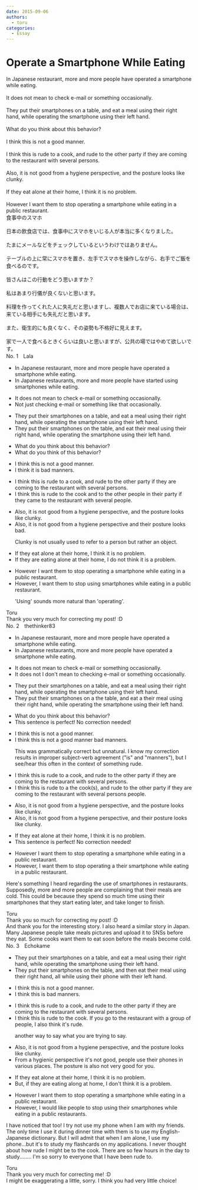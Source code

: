 ```yaml
---
date: 2015-09-06
authors:
  - toru
categories:
  - Essay
---
```


<h1 id="subject_show">Operate a Smartphone While Eating</h1>
<div class="date" hidden>Sep 6, 2015 10:20</div>
<div id="post"><div id="body_show_ori">
In Japanese restaurant, more and more people have operated a smartphone while eating.<br/><br/>It does not mean to check e-mail or something occasionally.<br/><br/>They put their smartphones on a table, and eat a meal using their right hand, while operating the smartphone using their left hand.<br/><br/>What do you think about this behavior?<br/><br/>I think this is not a good manner.<br/><br/>I think this is rude to a cook, and rude to the other party if they are coming to the restaurant with several persons.<br/><br/>Also, it is not good from a hygiene perspective, and the posture looks like clunky.<br/><br/>If they eat alone at their home, I think it is no problem.<br/><br/>However I want them to stop operating a smartphone while eating in a public restaurant.
</div></div>

<!-- more -->

<div id="post_ja"><div id="body_show_mo">
食事中のスマホ<br/><br/>日本の飲食店では、食事中にスマホをいじる人が本当に多くなりました。<br/><br/>たまにメールなどをチェックしているというわけではありません。<br/><br/>テーブルの上に常にスマホを置き、左手でスマホを操作しながら、右手でご飯を食べるのです。<br/><br/>皆さんはこの行動をどう思いますか？<br/><br/>私はあまり行儀が良くないと思います。<br/><br/>料理を作ってくれた人に失礼だと思いますし、複数人でお店に来ている場合は、来ている相手にも失礼だと思います。<br/><br/>また、衛生的にも良くなく、その姿勢も不格好に見えます。<br/><br/>家で一人で食べるときくらいは良いと思いますが、公共の場ではやめて欲しいです。
</div></div>
<div id="block"><div class="first_name"> No. 1　<span class="just_name">Lala</span></div><div id="block2">
<ul class="correction_field">
<li class="incorrect">In Japanese restaurant, more and more people have operated a smartphone while eating.</li>
<li class="corrected correct">
In Japanese restaurants, more and more people have started using smartphones while eating.
</li>
</ul>
<ul class="correction_field">
<li class="incorrect">It does not mean to check e-mail or something occasionally.</li>
<li class="corrected correct">
Not just checking e-mail or something like that occasionally.
</li>
</ul>
<ul class="correction_field">
<li class="incorrect">They put their smartphones on a table, and eat a meal using their right hand, while operating the smartphone using their left hand.</li>
<li class="corrected correct">
They put their smartphones on the table, and eat their meal using their right hand, while operating the smartphone using their left hand.
</li>
</ul>
<ul class="correction_field">
<li class="incorrect">What do you think about this behavior?</li>
<li class="corrected correct">
What do you think of this behavior?
</li>
</ul>
<ul class="correction_field">
<li class="incorrect">I think this is not a good manner.</li>
<li class="corrected correct">
I think it is bad manners.
</li>
</ul>
<ul class="correction_field">
<li class="incorrect">I think this is rude to a cook, and rude to the other party if they are coming to the restaurant with several persons.</li>
<li class="corrected correct">
I think this is rude to the cook and to the other people in their party if they came to the restaurant with several people.
</li>
</ul>
<ul class="correction_field">
<li class="incorrect">Also, it is not good from a hygiene perspective, and the posture looks like clunky.</li>
<li class="corrected correct">
Also, it is not good from a hygiene perspective and their posture looks bad.
<p class="correction_comment">Clunky is not usually used to refer to a person but rather an object.</p>
</li>
</ul>
<ul class="correction_field">
<li class="incorrect">If they eat alone at their home, I think it is no problem.</li>
<li class="corrected correct">
If they are eating alone at their home, I do not think it is a problem.
</li>
</ul>
<ul class="correction_field">
<li class="incorrect">However I want them to stop operating a smartphone while eating in a public restaurant.</li>
<li class="corrected correct">
However, I want them to stop using smartphones while eating in a public restaurant.
<p class="correction_comment">'Using' sounds more natural than 'operating'.</p>
</li>
</ul>
</div><div class="name"><span class="just_name">Toru</span><br>
Thank you very much for correcting my post! :D
</div>
</div>
<div id="block"><div class="first_name"> No. 2　<span class="just_name">thethinker83</span></div><div id="block2">
<ul class="correction_field">
<li class="incorrect">In Japanese restaurant, more and more people have operated a smartphone while eating.</li>
<li class="corrected correct">
In Japanese restaurant<span class="f_blue">s</span>, more and more people have operated a smartphone while eating.
</li>
</ul>
<ul class="correction_field">
<li class="incorrect">It does not mean to check e-mail or something occasionally.</li>
<li class="corrected correct">
<span class="sline"><span class="f_red">It does not</span></span> <span class="f_blue">I don't </span>mean <span class="sline"><span class="f_red">to</span></span> check<span class="f_blue">ing</span> e-mail or something occasionally.
</li>
</ul>
<ul class="correction_field">
<li class="incorrect">They put their smartphones on a table, and eat a meal using their right hand, while operating the smartphone using their left hand.</li>
<li class="corrected correct">
They put their smartphones on <span class="sline"><span class="f_red">a</span></span> <span class="f_blue">the</span> table, and eat <span class="sline"><span class="f_red">a</span></span> <span class="f_blue">their</span> meal using their right hand, while operating the smartphone using their left hand.
</li>
</ul>
<ul class="correction_field">
<li class="incorrect">What do you think about this behavior?</li>
<li class="corrected perfect">This sentence is perfect! No correction needed!</li>
</ul>
<ul class="correction_field">
<li class="incorrect">I think this is not a good manner.</li>
<li class="corrected correct">
I think this is <span class="sline"><span class="f_red">not a good manner</span></span> <span class="f_blue">bad manners</span>.
<p class="correction_comment">This was grammatically correct but unnatural.  I know my correction results in improper subject-verb agreement ("is" and "manners"), but I see/hear this often in the context of something rude.</p>
</li>
</ul>
<ul class="correction_field">
<li class="incorrect">I think this is rude to a cook, and rude to the other party if they are coming to the restaurant with several persons.</li>
<li class="corrected correct">
I think this is rude to <span class="sline"><span class="f_red">a</span></span> <span class="f_blue">the</span> cook<span class="f_blue">(s)</span>, and rude to the other party if they are coming to the restaurant with several <span class="sline"><span class="f_red">persons</span></span> <span class="f_blue">people</span>.
</li>
</ul>
<ul class="correction_field">
<li class="incorrect">Also, it is not good from a hygiene perspective, and the posture looks like clunky.</li>
<li class="corrected correct">
Also, it is not good from a hygiene perspective, and <span class="f_blue">their</span> posture looks <span class="sline"><span class="f_red">like</span></span> clunky.
</li>
</ul>
<ul class="correction_field">
<li class="incorrect">If they eat alone at their home, I think it is no problem.</li>
<li class="corrected perfect">This sentence is perfect! No correction needed!</li>
</ul>
<ul class="correction_field">
<li class="incorrect">However I want them to stop operating a smartphone while eating in a public restaurant.</li>
<li class="corrected correct">
However<span class="f_blue">,</span> I want them to stop operating <span class="sline"><span class="f_red">a</span></span> <span class="f_blue">their </span>smartphone while eating in a public restaurant.
</li>
</ul>
<p class="comment_small">
 Here's something I heard regarding the use of smartphones in restaurants.  Supposedly, more and more people are complaining that their meals are cold.  This could be because they spend so much time using their smartphones that they start eating later, and take longer to finish.
</p>

</div><div class="name"><span class="just_name">Toru</span><br>
Thank you so much for correcting my post! :D<br/>And thank you for the interesting story. I also heard a similar story in Japan. Many Japanese people take meals pictures and upload it to SNSs before they eat. Some cooks want them to eat soon before the meals become cold.
</div>
</div>
<div id="block"><div class="first_name"> No. 3　<span class="just_name">Echokame</span></div><div id="block2">
<ul class="correction_field">
<li class="incorrect">They put their smartphones on a table, and eat a meal using their right hand, while operating the smartphone using their left hand.</li>
<li class="corrected correct">
They put their smartphones on <span class="f_red">the</span> table, and <span class="f_red">then </span>eat <span class="f_red">their </span>meal using their right hand, <span class="f_red">all</span> while using<span class="f_red"> their phone with</span> their left hand.
</li>
</ul>
<ul class="correction_field">
<li class="incorrect">I think this is not a good manner.</li>
<li class="corrected correct">
I think this is <span class="f_red">bad</span> manner<span class="f_red">s</span>.
</li>
</ul>
<ul class="correction_field">
<li class="incorrect">I think this is rude to a cook, and rude to the other party if they are coming to the restaurant with several persons.</li>
<li class="corrected correct">
I think this is rude to <span class="f_red">the</span> cook<span class="f_red">. </span><span class="f_blue">If you go to the restaurant with a group of people, I also think it's rude.</span>
<p class="correction_comment">another way to say what you are trying to say.</p>
</li>
</ul>
<ul class="correction_field">
<li class="incorrect">Also, it is not good from a hygiene perspective, and the posture looks like clunky.</li>
<li class="corrected correct">
<span class="f_red">From a hygienic perspective it's not good, </span><span class="f_blue">people use their phones in various places.</span> <span class="f_blue">The posture is also not very good for you.</span>
</li>
</ul>
<ul class="correction_field">
<li class="incorrect">If they eat alone at their home, I think it is no problem.</li>
<li class="corrected correct">
<span class="f_blue">But, if they are eating along at home, </span>I <span class="f_blue">don't </span>think it is <span class="f_red">a</span> problem.
</li>
</ul>
<ul class="correction_field">
<li class="incorrect">However I want them to stop operating a smartphone while eating in a public restaurant.</li>
<li class="corrected correct">
However<span class="f_red">,</span> I w<span class="f_red">ould like people</span> to stop <span class="f_red">using their</span> smartphone<span class="f_red">s</span> while eating in <span class="sline"><span class="f_red">a</span></span> public restaurant<span class="f_red">s</span>.
</li>
</ul>
<p class="comment_small">
 I have noticed that too! I try not use my phone when I am with my friends. The only time I use it during dinner time with them is to use my English-Japanese dictionary. But I will admit that when I am alone, I use my phone...but it's to study my flashcards on my applications. I never thought about how rude I might be to the cook. There are so few hours in the day to study........ I'm so sorry to everyone that I have been rude to.
</p>

</div><div class="name"><span class="just_name">Toru</span><br>
Thank you very much for correcting me! :D<br/>I might be exaggerating a little, sorry. I think you had very little choice!
</div>
</div>
